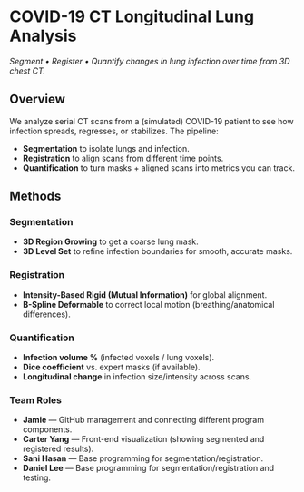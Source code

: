 # COVID-19 CT Longitudinal Lung Analysis

*Segment • Register • Quantify changes in lung infection over time from 3D chest CT.*

## Overview

We analyze serial CT scans from a (simulated) COVID-19 patient to see how infection spreads, regresses, or stabilizes. The pipeline:

- **Segmentation** to isolate lungs and infection.
- **Registration** to align scans from different time points.
- **Quantification** to turn masks + aligned scans into metrics you can track.

## Methods

### Segmentation

- **3D Region Growing** to get a coarse lung mask.
- **3D Level Set** to refine infection boundaries for smooth, accurate masks.

### Registration

- **Intensity-Based Rigid (Mutual Information)** for global alignment.
- **B-Spline Deformable** to correct local motion (breathing/anatomical differences).

### Quantification

- **Infection volume %** (infected voxels / lung voxels).
- **Dice coefficient** vs. expert masks (if available).
- **Longitudinal change** in infection size/intensity across scans.

### Team Roles

- **Jamie** — GitHub management and connecting different program components.
- **Carter Yang** — Front-end visualization (showing segmented and registered results).
- **Sani Hasan** — Base programming for segmentation/registration.
- **Daniel Lee** — Base programming for segmentation/registration and testing.
